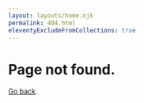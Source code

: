 ```yaml
---
layout: layouts/home.njk
permalink: 404.html
eleventyExcludeFromCollections: true
---
```


# Page not found.

<a href="{{ '/' | url }}">Go back</a>.
